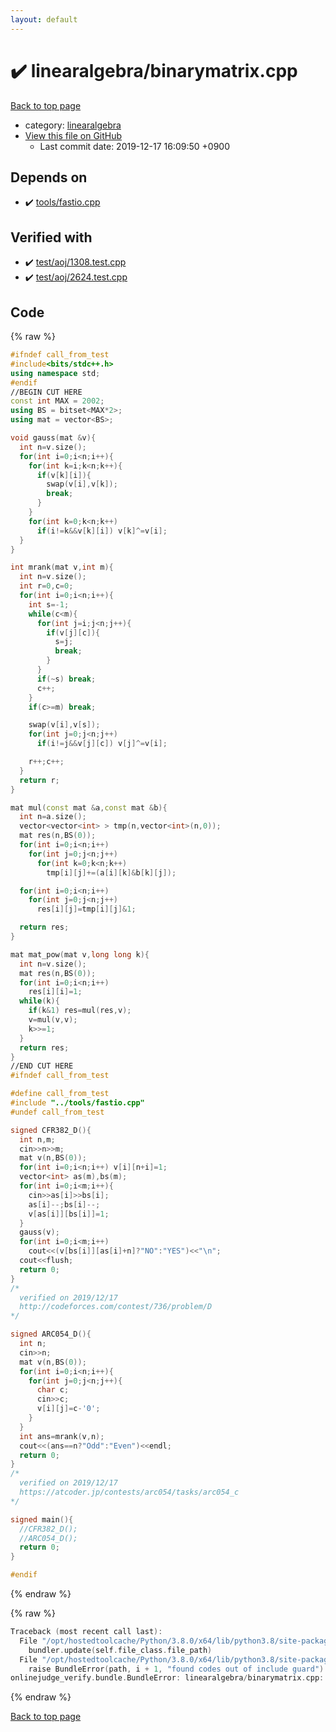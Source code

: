 ```yaml
---
layout: default
---
```


<!-- mathjax config similar to math.stackexchange -->
<script type="text/javascript" async
  src="https://cdnjs.cloudflare.com/ajax/libs/mathjax/2.7.5/MathJax.js?config=TeX-MML-AM_CHTML">
</script>
<script type="text/x-mathjax-config">
  MathJax.Hub.Config({
    TeX: { equationNumbers: { autoNumber: "AMS" }},
    tex2jax: {
      inlineMath: [ ['$','$'] ],
      processEscapes: true
    },
    "HTML-CSS": { matchFontHeight: false },
    displayAlign: "left",
    displayIndent: "2em"
  });
</script>

<script type="text/javascript" src="https://cdnjs.cloudflare.com/ajax/libs/jquery/3.4.1/jquery.min.js"></script>
<script src="https://cdn.jsdelivr.net/npm/jquery-balloon-js@1.1.2/jquery.balloon.min.js" integrity="sha256-ZEYs9VrgAeNuPvs15E39OsyOJaIkXEEt10fzxJ20+2I=" crossorigin="anonymous"></script>
<script type="text/javascript" src="../../assets/js/copy-button.js"></script>
<link rel="stylesheet" href="../../assets/css/copy-button.css" />


# :heavy_check_mark: linearalgebra/binarymatrix.cpp

<a href="../../index.html">Back to top page</a>

* category: <a href="../../index.html#1bbf1d9f5340fa94bf2c5fb5ce73a5f5">linearalgebra</a>
* <a href="{{ site.github.repository_url }}/blob/master/linearalgebra/binarymatrix.cpp">View this file on GitHub</a>
    - Last commit date: 2019-12-17 16:09:50 +0900




## Depends on

* :heavy_check_mark: <a href="../tools/fastio.cpp.html">tools/fastio.cpp</a>


## Verified with

* :heavy_check_mark: <a href="../../verify/test/aoj/1308.test.cpp.html">test/aoj/1308.test.cpp</a>
* :heavy_check_mark: <a href="../../verify/test/aoj/2624.test.cpp.html">test/aoj/2624.test.cpp</a>


## Code

<a id="unbundled"></a>
{% raw %}
```cpp
#ifndef call_from_test
#include<bits/stdc++.h>
using namespace std;
#endif
//BEGIN CUT HERE
const int MAX = 2002;
using BS = bitset<MAX*2>;
using mat = vector<BS>;

void gauss(mat &v){
  int n=v.size();
  for(int i=0;i<n;i++){
    for(int k=i;k<n;k++){
      if(v[k][i]){
        swap(v[i],v[k]);
        break;
      }
    }
    for(int k=0;k<n;k++)
      if(i!=k&&v[k][i]) v[k]^=v[i];
  }
}

int mrank(mat v,int m){
  int n=v.size();
  int r=0,c=0;
  for(int i=0;i<n;i++){
    int s=-1;
    while(c<m){
      for(int j=i;j<n;j++){
        if(v[j][c]){
          s=j;
          break;
        }
      }
      if(~s) break;
      c++;
    }
    if(c>=m) break;

    swap(v[i],v[s]);
    for(int j=0;j<n;j++)
      if(i!=j&&v[j][c]) v[j]^=v[i];

    r++;c++;
  }
  return r;
}

mat mul(const mat &a,const mat &b){
  int n=a.size();
  vector<vector<int> > tmp(n,vector<int>(n,0));
  mat res(n,BS(0));
  for(int i=0;i<n;i++)
    for(int j=0;j<n;j++)
      for(int k=0;k<n;k++)
        tmp[i][j]+=(a[i][k]&b[k][j]);

  for(int i=0;i<n;i++)
    for(int j=0;j<n;j++)
      res[i][j]=tmp[i][j]&1;

  return res;
}

mat mat_pow(mat v,long long k){
  int n=v.size();
  mat res(n,BS(0));
  for(int i=0;i<n;i++)
    res[i][i]=1;
  while(k){
    if(k&1) res=mul(res,v);
    v=mul(v,v);
    k>>=1;
  }
  return res;
}
//END CUT HERE
#ifndef call_from_test

#define call_from_test
#include "../tools/fastio.cpp"
#undef call_from_test

signed CFR382_D(){
  int n,m;
  cin>>n>>m;
  mat v(n,BS(0));
  for(int i=0;i<n;i++) v[i][n+i]=1;
  vector<int> as(m),bs(m);
  for(int i=0;i<m;i++){
    cin>>as[i]>>bs[i];
    as[i]--;bs[i]--;
    v[as[i]][bs[i]]=1;
  }
  gauss(v);
  for(int i=0;i<m;i++)
    cout<<(v[bs[i]][as[i]+n]?"NO":"YES")<<"\n";
  cout<<flush;
  return 0;
}
/*
  verified on 2019/12/17
  http://codeforces.com/contest/736/problem/D
*/

signed ARC054_D(){
  int n;
  cin>>n;
  mat v(n,BS(0));
  for(int i=0;i<n;i++){
    for(int j=0;j<n;j++){
      char c;
      cin>>c;
      v[i][j]=c-'0';
    }
  }
  int ans=mrank(v,n);
  cout<<(ans==n?"Odd":"Even")<<endl;
  return 0;
}
/*
  verified on 2019/12/17
  https://atcoder.jp/contests/arc054/tasks/arc054_c
*/

signed main(){
  //CFR382_D();
  //ARC054_D();
  return 0;
}

#endif

```
{% endraw %}

<a id="bundled"></a>
{% raw %}
```cpp
Traceback (most recent call last):
  File "/opt/hostedtoolcache/Python/3.8.0/x64/lib/python3.8/site-packages/onlinejudge_verify/docs.py", line 339, in write_contents
    bundler.update(self.file_class.file_path)
  File "/opt/hostedtoolcache/Python/3.8.0/x64/lib/python3.8/site-packages/onlinejudge_verify/bundle.py", line 119, in update
    raise BundleError(path, i + 1, "found codes out of include guard")
onlinejudge_verify.bundle.BundleError: linearalgebra/binarymatrix.cpp: line 5: found codes out of include guard

```
{% endraw %}

<a href="../../index.html">Back to top page</a>

